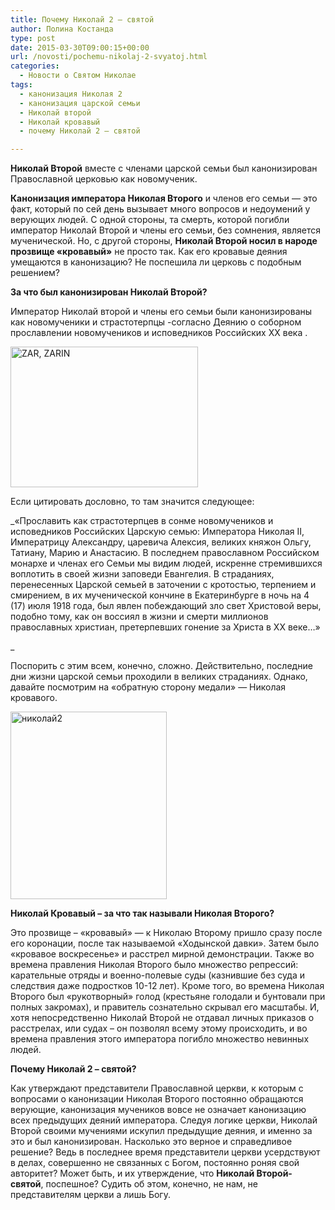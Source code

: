 ```yaml
---
title: Почему Николай 2 – святой
author: Полина Костанда
type: post
date: 2015-03-30T09:00:15+00:00
url: /novosti/pochemu-nikolaj-2-svyatoj.html
categories:
  - Новости о Святом Николае
tags:
  - канонизация Николая 2
  - канонизация царской семьи
  - Николай второй
  - Николай кровавый
  - почему Николай 2 – святой

---
```

**Николай Второй** вместе с членами царской семьи был канонизирован Православной церковью как новомученик.
  
**Канонизация императора Николая Второго** и членов его семьи &#8212; это факт, который по сей день вызывает много вопросов и недоумений у верующих людей. С одной стороны, та смерть, которой погибли император Николай Второй и члены его семьи, без сомнения, является мученической. Но, с другой стороны, **Николай Второй носил в народе прозвище «кровавый»** не просто так. Как его кровавые деяния умещаются в канонизацию? Не поспешила ли церковь с подобным решением? <!--more-->

**За что был канонизирован Николай Второй?**
  
Император Николай второй и члены его семьи были канонизированы как новомученики и страстотерпцы -согласно Деянию о соборном прославлении новомучеников и исповедников Российских ХХ века . 

[<img src="http://svyatoynikolay.ru/wp-content/uploads/2015/03/nikolaj31-300x225.jpg" alt="ZAR, ZARIN" width="300" height="225" class="alignnone size-medium wp-image-2810" srcset="http://svyatoynikolay.ru/wp-content/uploads/2015/03/nikolaj31-300x225.jpg 300w, http://svyatoynikolay.ru/wp-content/uploads/2015/03/nikolaj31.jpg 640w" sizes="(max-width: 300px) 100vw, 300px" />][1]

Если цитировать дословно, то там значится следующее:
  
_«Прославить как страстотерпцев в сонме новомучеников и исповедников Российских Царскую семью: Императора Николая II, Императрицу Александру, царевича Алексия, великих княжон Ольгу, Татиану, Марию и Анастасию. В последнем православном Российском монархе и членах его Семьи мы видим людей, искренне стремившихся воплотить в своей жизни заповеди Евангелия. В страданиях, перенесенных Царской семьей в заточении с кротостью, терпением и смирением, в их мученической кончине в Екатеринбурге в ночь на 4 (17) июля 1918 года, был явлен побеждающий зло свет Христовой веры, подобно тому, как он воссиял в жизни и смерти миллионов православных христиан, претерпевших гонение за Христа в ХХ веке&#8230;»
  
_ 
  
Поспорить с этим всем, конечно, сложно. Действительно, последние дни жизни царской семьи проходили в великих страданиях. Однако, давайте посмотрим на «обратную сторону медали» &#8212; Николая кровавого.

[<img src="http://svyatoynikolay.ru/wp-content/uploads/2015/03/nikolaj21-250x300.jpg" alt="николай2" width="250" height="300" class="alignnone size-medium wp-image-2809" srcset="http://svyatoynikolay.ru/wp-content/uploads/2015/03/nikolaj21-250x300.jpg 250w, http://svyatoynikolay.ru/wp-content/uploads/2015/03/nikolaj21.jpg 500w" sizes="(max-width: 250px) 100vw, 250px" />][2]

**Николай Кровавый – за что так называли Николая Второго?**
  
Это прозвище – «кровавый» &#8212; к Николаю Второму пришло сразу после его коронации, после так называемой «Ходынской давки». Затем было «кровавое воскресенье» и расстрел мирной демонстрации. Также во времена правления Николая Второго было множество репрессий: карательные отряды и военно-полевые суды (казнившие без суда и следствия даже подростков 10-12 лет). Кроме того, во времена Николая Второго был «рукотворный» голод (крестьяне голодали и бунтовали при полных закромах), и правитель сознательно скрывал его масштабы. И, хотя непосредственно Николай Второй не отдавал личных приказов о расстрелах, или судах – он позволял всему этому происходить, и во времена правления этого императора погибло множество невинных людей. 

**Почему Николай 2 – святой?**
  
Как утверждают представители Православной церкви, к которым с вопросами о канонизации Николая Второго постоянно обращаются верующие, канонизация мучеников вовсе не означает канонизацию всех предыдущих деяний императора. Следуя логике церкви, Николай Второй своими мучениями искупил предыдущие деяния, и именно за это и был канонизирован. Насколько это верное и справедливое решение? Ведь в последнее время представители церкви усердствуют в делах, совершенно не связанных с Богом, постоянно роняя свой авторитет? Может быть, и их утверждение, что **Николай Второй- святой**, поспешное? Судить об этом, конечно, не нам, не представителям церкви а лишь Богу.

 [1]: http://svyatoynikolay.ru/wp-content/uploads/2015/03/nikolaj31.jpg
 [2]: http://svyatoynikolay.ru/wp-content/uploads/2015/03/nikolaj21.jpg